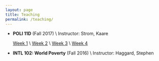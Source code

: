 ```yaml
---
layout: page
title: Teaching
permalink: /teaching/
---
```


* **POLI 11D** (Fall 2017) \\
Instructor:  Strom, Kaare

  [Week 1](/files/POLI11-Week1.pdf) \\
  [Week 2](/files/POLI11-Week2.pdf) \\
  [Week 3](/files/POLI11-Week3.pdf) \\
  [Week 4](/files/POLI11-Week4.pdf)


* **INTL 102: World Poverty** (Fall 2016) \\
Instructor: Haggard, Stephen
